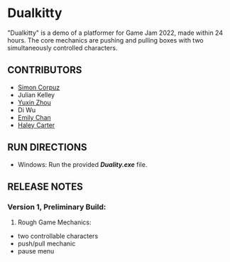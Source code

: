 # Dualkitty
"Dualkitty" is a demo of a platformer for Game Jam 2022, made within 24 hours.
The core mechanics are pushing and pulling boxes with two simultaneously controlled characters.

## CONTRIBUTORS
- [Simon Corpuz](https://github.com/SiCorp560)
- Julian Kelley
- [Yuxin Zhou](https://github.com/yuxinmaraz)
- Di Wu
- [Emily Chan](https://github.com/eggison)
- [Haley Carter](https://github.com/hcarter20)

## RUN DIRECTIONS
- Windows: Run the provided **_Duality.exe_** file.

## RELEASE NOTES
### Version 1, Preliminary Build:
1. Rough Game Mechanics:
- two controllable characters
- push/pull mechanic
- pause menu
